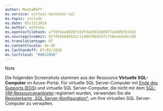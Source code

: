 ```yaml
---
author: MashaMSFT
ms.service: virtual-machines-sql
ms.topic: include
ms.date: 05/13/2019
ms.author: mathoma
ms.openlocfilehash: aff8f4ea0828733dfd1e9553b6977a2dd97615d2
ms.sourcegitcommit: 877491bd46921c11dd478bd25fc718ceee2dcc08
ms.translationtype: HT
ms.contentlocale: de-DE
ms.lasthandoff: 07/02/2020
ms.locfileid: "84013950"
---
```

  > [!NOTE]
  > Die folgenden Screenshots stammen aus der Ressource **Virtuelle SQL-Computer** im Azure-Portal. Für virtuelle SQL Server-Computer mit [Ende des Supports (EOS)](../articles/azure-sql/virtual-machines/windows/sql-server-2008-extend-end-of-support.md) und virtuelle SQL Server-Computer, die nicht mit dem [SQL-VM-Ressourcenanbieter](../articles/azure-sql/virtual-machines/windows/licensing-model-azure-hybrid-benefit-ahb-change.md) registriert wurden, verwenden Sie die [Registerkarte „SQL Server-Konfiguration“](../articles/azure-sql/virtual-machines/windows/manage-sql-vm-portal.md#access-the-sql-server-configuration-tab), um Ihre virtuellen SQL Server-Computer zu verwalten. 